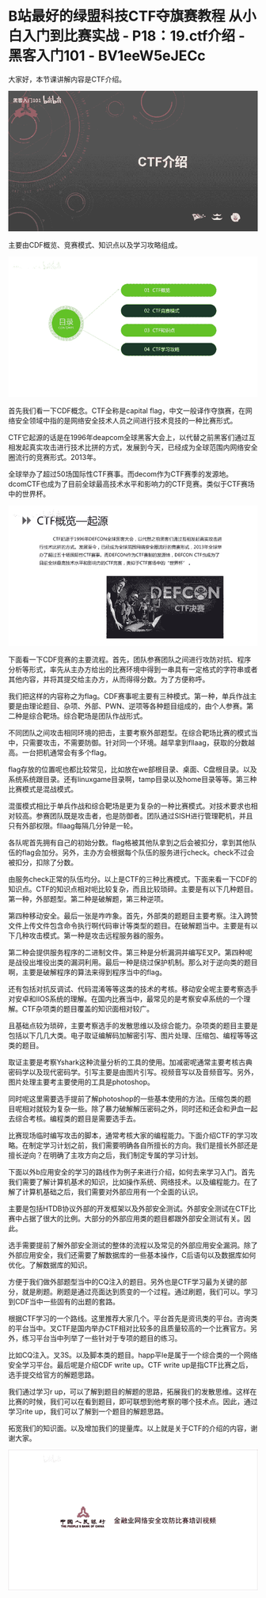 # B站最好的绿盟科技CTF夺旗赛教程 从小白入门到比赛实战 - P18：19.ctf介绍 - 黑客入门101 - BV1eeW5eJECc

大家好，本节课讲解内容是CTF介绍。

![](img/4e316b8cbf94090989ec0193148a6ea1_1.png)

主要由CDF概览、竞赛模式、知识点以及学习攻略组成。

![](img/4e316b8cbf94090989ec0193148a6ea1_3.png)

首先我们看一下CDF概念。CTF全称是capital flag，中文一般译作夺旗赛，在网络安全领域中指的是网络安全技术人员之间进行技术竞技的一种比赛形式。

CTF它起源的话是在1996年deapcom全球黑客大会上，以代替之前黑客们通过互相发起真实攻击进行技术比拼的方式，发展到今天，已经成为全球范围内网络安全圈流行的竞赛形式。2013年。

全球举办了超过50场国际性CTF赛事。而decom作为CTF赛季的发源地。dcomCTF也成为了目前全球最高技术水平和影响力的CTF竞赛。类似于CTF赛场中的世界杯。



![](img/4e316b8cbf94090989ec0193148a6ea1_5.png)

下面看一下CDF竞赛的主要流程。首先，团队参赛团队之间进行攻防对抗、程序分析等形式，率先从主办方给出的比赛环境中得到一串具有一定格式的字符串或者其他内容，并将其提交给主办方，从而得得分数。为了方便称呼。

我们把这样的内容称之为flag。CDF赛事呢主要有三种模式。第一种，单兵作战主要是由理论题目、杂项、外部、PWN、逆项等各种题目组成的，由个人参赛。第二种是综合靶场。综合靶场是团队作战形式。

不同团队之间攻击相同环境的把击，主要考察外部题型。在综合靶场比赛的模式当中，只需要攻击，不需要防御。针对同一个环境。越早拿到fllaag，获取的分数越高。一台把机通常会有多个flag。

flag存放的位置呢也都比较常见，比如放在we部根目录、桌面、C盘根目录。以及系统系统跟目录。还有linuxgame目录啊，tamp目录以及home目录等等。第三种比赛模式是混战模式。

混蛋模式相比于单兵作战和综合靶场是更为复杂的一种比赛模式。对技术要求也相对较高。参赛团队既是攻击者，也是防御者。团队通过SISH进行管理靶机，并且只有外部权限。fllaag每隔几分钟是一轮。

各队呢首先拥有自己的初始分数。flag格被其他队拿到之后会被扣分，拿到其他队伍的flag会加分。另外，主办方会根据每个队伍的服务进行check。check不过会被扣分，扣除了分数。

由服务check正常的队伍均分。以上是CTF的三种比赛模式。下面来看一下CDF的知识点。CTF的知识点相对呃比较复杂，而且比较琐碎。主要是有以下几种题目。第一种，外部题型。第二种是破解题，第三种逆项。

第四种移动安全。最后一张是咋咋象。首先，外部类的题题目主要考察。注入跨赞文件上传文件包含命令执行啊代码审计等类型的题目。在破解题当中。主要是有以下几种攻击模式。第一种是攻击远程服务器的服务。

第二种会提供服务程序的二进制文件。第三种是分析漏洞并编写E叉P。第四种呢是战役出堆役出类的漏洞利用。最后一种是绕过保护机制。那么对于逆向类的题目啊，主要是破解程序的算法来得到程序当中的flag。

还有包括对抗反调试、代码混淆等等这类的技术的考核。移动安全呢主要考察选手对安卓和IIOS系统的理解。在国内比赛当中，最常见的是考察安卓系统的一个理解。CTF杂项类的题目覆盖的知识面相对较广。

且基础点较为琐碎，主要考察选手的发散思维以及综合能力。杂项类的题目主要是包括以下几几大类。电子取证编解码加解密引写、图片处理、压缩包、编程等等这类的题目。

取证主要是考察Yshark这种流量分析的工具的使用。加减密呢通常主要考核古典密码学以及现代密码学。引写主要是由图片引写。视频音写以及音频音写。另外，图片处理主要考主要使用的工具是photoshop。

同时呢这里需要选手提前了解photoshop的一些基本使用的方法。压缩包类的题目呢相对就较为复杂一些。除了暴力破解解压密码之外，同时还和还会和尹血一起去综合考核。编程类的题目是需要选手去。

比赛现场临时编写攻击的脚本，通常考核大家的编程能力。下面介绍CTF的学习攻略。在制定学习计划之前，我们需要明确各自所擅长的方向。我们是擅长外部还是擅长逆向？在明确了主攻方向之后，我们制定专属的学习计划。

下面以外b应用安全的学习的路线作为例子来进行介绍，如何去来学习入门。首先我们需要了解计算机基术的知识，比如操作系统、网络技术。以及编程能力。在了解了计算机基础之后，我们需要对外部应用有一个全面的认识。

主要是包括HTDB协议外部的开发框架以及外部安全测试。外部安全测试在CTF比赛中占据了很大的比例。大部分的外部应用类的题目都跟外部安全测试有关。因此。

选手需要提前了解外部安全测试的整体的流程以及常见的外部应用安全漏洞。除了外部应用安全，我们还需要了解数据库的一些基本操作，C后语句以及数据库如何优化。了解数据库的知识。

方便于我们做外部题型当中的CQ注入的题目。另外也是CTF学习最为关键的部分，就是刷题。刷题是通过亮面达到质变的一个过程。通过刷题，我们可以。学习到CDF当中一些固有的出题的套路。

根据CTF学习的一个路线。这里推荐大家几个。平台首先是资讯类的平台。咨询类的平台当中。叉CTF是国内举办CTF相对比较多的且质量较高的一个比赛官方。另外，练习平台当中列举了一些针对于专项的题目的练习。

比如CQ注入。叉3S。以及脚本类的题目。happ平le是属于一个综合类的一个网络安全学习平台。最后呢是介绍CDF write up。CTF write up是指CTF比赛之后，选手提交给官方的解题思路。

我们通过学习r up，可以了解到题目的解题的思路，拓展我们的发散思维。这样在比赛的时候，我们可以在看到题目，即可联想到他考察的哪个技术点。因此，通过学习rite up，我们可以了解到一个题目的解题思路。

拓宽我们的知识面。以及增加我们的提量库。以上就是关于CTF的介绍的内容，谢谢大家。

![](img/4e316b8cbf94090989ec0193148a6ea1_7.png)